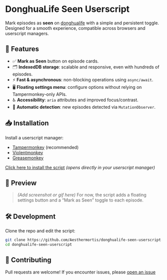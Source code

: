 # DonghuaLife Seen Userscript

Mark episodes as **seen** on [donghualife](https://donghualife.com) with a simple and persistent toggle.
Designed for a smooth experience, compatible across browsers and userscript managers.

## 🚀 Features

- ✅ **Mark as Seen** button on episode cards.
- 🗂️ **IndexedDB storage**: scalable and responsive, even with hundreds of episodes.
- ⚡ **Fast & asynchronous**: non-blocking operations using `async/await`.
- 🖥️ **Floating settings menu**: configure options without relying on Tampermonkey-only APIs.
- ♿ **Accessibility**: `aria` attributes and improved focus/contrast.
- 🔄 **Automatic detection**: new episodes detected via `MutationObserver`.

## 📥 Installation

Install a userscript manager:

- [Tampermonkey](https://www.tampermonkey.net/) (recommended)
- [Violentmonkey](https://violentmonkey.github.io/)
- [Greasemonkey](https://www.greasespot.net/)

[Click here to install the script](https://github.com/Aesthermortis/donghualife-seen-userscript/raw/main/donghualife-seen.user.js)
_(opens directly in your userscript manager)_

## 📸 Preview

> _(Add screenshot or gif here)_
> For now, the script adds a floating settings button and a “Mark as Seen” toggle to each episode.

## 🛠 Development

Clone the repo and edit the script:

```bash
git clone https://github.com/Aesthermortis/donghualife-seen-userscript.git
cd donghualife-seen-userscript
```

## 🤝 Contributing

Pull requests are welcome!
If you encounter issues, please [open an issue](https://github.com/Aesthermortis/donghualife-seen-userscript/issues)
